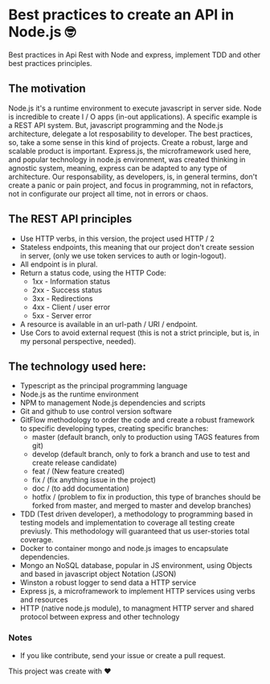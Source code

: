 # Best practices to create an API in Node.js 🤓
Best practices in Api Rest with Node and express, implement TDD and other best practices principles.

## The motivation
Node.js it's a runtime environment to execute javascript in server side. Node is incredible to create I / O apps (in-out applications). A specific example is a REST API system. But, javascript programming and the Node.js architecture, delegate a lot resposability to developer.
The best practices, so, take a some sense in this kind of projects. Create a robust, large and scalable product is important. Express.js, the microframework used here, and popular technology in node.js environment, was created thinking in agnostic system, meaning, express can be adapted to any type of architecture.
Our responsability, as developers, is, in general termins, don't create a panic or pain project, and focus in programming, not in refactors, not in configurate our project all time, not in errors or chaos.


## The REST API principles

* Use HTTP verbs, in this version, the project used HTTP / 2
* Stateless endpoints, this meaning that our project don't create session in server, (only we use token services to auth or login-logout).
* All endpoint is in plural.
* Return a status code, using the HTTP Code:
    * 1xx - Information status
    * 2xx - Success status
    * 3xx - Redirections
    * 4xx - Client / user error
    * 5xx - Server error
* A resource is available in an url-path / URI / endpoint.
* Use Cors to avoid external request (this is not a strict principle, but is, in my personal perspective, needed).


## The technology used here:

* Typescript as the principal programming language
* Node.js as the runtime environment
* NPM to management Node.js dependencies and scripts
* Git and github to use control version software
* GitFlow methodology to order the code and create a robust framework to specific developing types, creating specific branches:
    * master (default branch, only to production using TAGS features from git)
    * develop (default branch, only to fork a branch and use to test and create release candidate)
    * feat / <name of branch> (New feature created)
    * fix / <name or number of issue> (fix anything issue in the project)
    * doc / <name to document> (to add documentation)
    * hotfix / <name or number of issue> (problem to fix in production, this type of branches should be forked from master, and merged to master and develop branches)
* TDD (Test driven developer), a methodology to programming based in testing models and implementation to coverage all testing create previusly. This methodology will guaranteed that us user-stories total coverage.
* Docker to container mongo and node.js images to encapsulate dependencies.
* Mongo an NoSQL database, popular in JS environment, using Objects and based in javascript object Notation (JSON)
* Winston a robust logger to send data a HTTP service
* Express js, a microframework to implement HTTP services using verbs and resources 
* HTTP (native node.js module), to managment HTTP server and shared protocol between express and other technology


### Notes
* If you like contribute, send your issue or create a pull request.



This project was create with ❤️